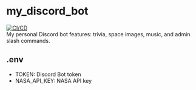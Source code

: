 # my_discord_bot
[![CI/CD](https://github.com/TheoGuerin64/my_discord_bot/actions/workflows/ci-cd.yml/badge.svg)](https://github.com/TheoGuerin64/my_discord_bot/actions/workflows/ci-cd.yml)<br/>
My personal Discord bot features: trivia, space images, music, and admin slash commands.<br/>

## .env
- TOKEN: Discord Bot token
- NASA_API_KEY: NASA API key
